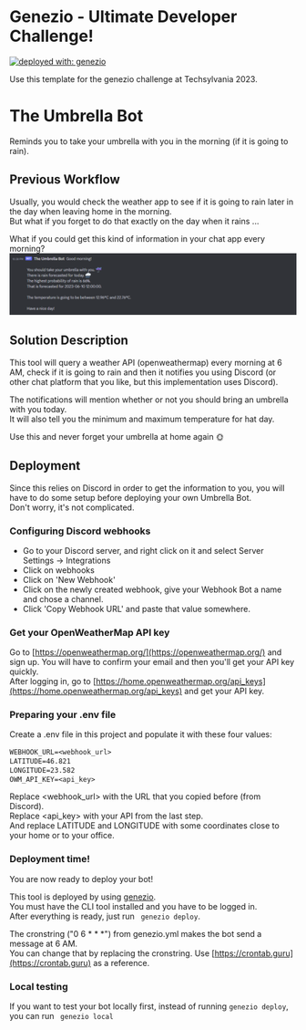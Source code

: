 # Genezio - Ultimate Developer Challenge!

[![deployed with: genezio](https://img.shields.io/badge/deployed_with-genezio-6742c1.svg?labelColor=62C353&style=flat)](https://github.com/genez-io/genezio)

Use this template for the genezio challenge at Techsylvania 2023.

# The Umbrella Bot

Reminds you to take your umbrella with you in the morning (if it is going to rain).

## Previous Workflow

Usually, you would check the weather app to see if it is going to rain later in the day when leaving home in the morning.  
But what if you forget to do that exactly on the day when it rains ...

What if you could get this kind of information in your chat app every morning?
![Screenshot demonstrating functionality](./poc_screenshot.png)

## Solution Description

This tool will query a weather API (openweathermap) every morning at 6 AM, check if it is going to rain and then it notifies you using Discord (or other chat platform that you like, but this implementation uses Discord).

The notifications will mention whether or not you should bring an umbrella with you today.  
It will also tell you the minimum and maximum temperature for hat day.  

Use this and never forget your umbrella at home again 🌞


## Deployment

Since this relies on Discord in order to get the information to you, you will have to do some setup before deploying your own Umbrella Bot.  
Don't worry, it's not complicated.  

### Configuring Discord webhooks
- Go to your Discord server, and right click on it and select Server Settings -> Integrations  
- Click on webhooks
- Click on 'New Webhook'
- Click on the newly created webhook, give your Webhook Bot a name and chose a channel.
- Click 'Copy Webhook URL' and paste that value somewhere.

### Get your OpenWeatherMap API key

Go to [https://openweathermap.org/](https://openweathermap.org/) and sign up. You will have to confirm your email and then you'll get your API key quickly.  
After logging in, go to [https://home.openweathermap.org/api_keys](https://home.openweathermap.org/api_keys) and get your API key.

### Preparing your .env file

Create a .env file in this project and populate it with these four values:
```
WEBHOOK_URL=<webhook_url>
LATITUDE=46.821
LONGITUDE=23.582
OWM_API_KEY=<api_key>
```

Replace <webhook_url> with the URL that you copied before (from Discord).  
Replace <api_key> with your API from the last step.  
And replace LATITUDE and LONGITUDE with some coordinates close to your home or to your office.

### Deployment time!

You are now ready to deploy your bot!

This tool is deployed by using [genezio](https://genez.io/).  
You must have the CLI tool installed and you have to be logged in.  
After everything is ready, just run ``` genezio deploy```.

The cronstring ("0 6 * * *") from genezio.yml makes the bot send a message at 6 AM.  
You can change that by replacing the cronstring. Use [https://crontab.guru](https://crontab.guru) as a  reference.

### Local testing

If you want to test your bot locally first, instead of running ``` genezio deploy ```, you can run ``` genezio local```